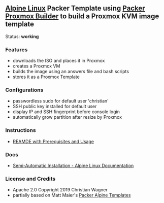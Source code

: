 ## [Alpine Linux](http://alpinelinux.org) Packer Template using [Packer Proxmox Builder](https://www.packer.io/docs/builders/proxmox.html) to build a Proxmox KVM image template

Status: **working**

### Features
- downloads the ISO and places it in Proxmox
- creates a Proxmox VM
- builds the image using an answers file and bash scripts
- stores it as a Proxmox Template

### Configurations
- passwordless sudo for default user 'christian'
- SSH public key installed for default user
- display IP and SSH fingerprint before console login
- automatically grow partition after resize by Proxmox

### Instructions
- [REAMDE with Prerequisites and Usage](https://github.com/chriswayg/packer-proxmox-templates/blob/master/README.md)

### Docs
- [Semi-Automatic Installation - Alpine Linux Documentation](https://beta.docs.alpinelinux.org/user-handbook/0.1a/Installing/manual.html)


### License and Credits
- Apache 2.0 Copyright 2019 Christian Wagner
- partially based on Matt Maier's [Packer Alpine Templates](https://github.com/maier/packer-templates)
